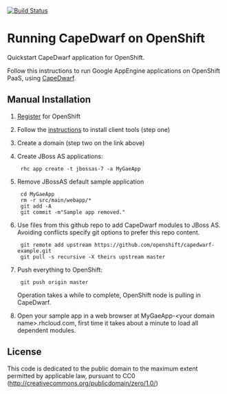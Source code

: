 [![Build Status](https://travis-ci.org/AdrianArroyoCalle/divel-apps-openshift.png)](https://travis-ci.org/AdrianArroyoCalle/divel-apps-openshift)
# Running CapeDwarf on OpenShift

Quickstart CapeDwarf application for OpenShift.

Follow this instructions to run Google AppEngine applications on OpenShift PaaS, using [CapeDwarf](http://www.jboss.org/capedwarf).

<!-- available soon 
TODO: check URL
The easiest way to install this application is to use the [OpenShift Instant Application](https://openshift.redhat.com/app/console/application_types/capedwarf).
If you'd like to install it manually, follow [these directions](#manual-installation).
-->
## Manual Installation ##

1. [Register](https://openshift.redhat.com/app/account/new) for OpenShift
1. Follow the [instructions](https://openshift.redhat.com/app/getting_started) to install client tools (step one)
1. Create a domain (step two on the link above)

1. Create JBoss AS applications:

        rhc app create -t jbossas-7 -a MyGaeApp

1. Remove JBossAS default sample application

        cd MyGaeApp
        rm -r src/main/webapp/*
        git add -A
        git commit -m"Sample app removed."
    
1. Use files from this github repo to add CapeDwarf modules to JBoss AS.  
Avoiding conflicts specify git options to prefer this repo content. 

        git remote add upstream https://github.com/openshift/capedwarf-example.git
        git pull -s recursive -X theirs upstream master


1. Push everything to OpenShift:

        git push origin master
        
   Operation takes a while to complete, OpenShift node is pulling in CapeDwarf.

1. Open your sample app in a web browser at MyGaeApp-\<your domain name\>.rhcloud.com, first time it takes about a minute to load all dependent modules.

License
-------

This code is dedicated to the public domain to the maximum extent permitted by applicable law, pursuant to CC0 (http://creativecommons.org/publicdomain/zero/1.0/)
